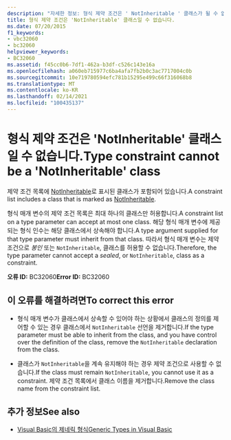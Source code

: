 ```yaml
---
description: "자세한 정보: 형식 제약 조건은 ' NotInheritable ' 클래스가 될 수 없습니다."
title: 형식 제약 조건은 'NotInheritable' 클래스일 수 없습니다.
ms.date: 07/20/2015
f1_keywords:
- vbc32060
- bc32060
helpviewer_keywords:
- BC32060
ms.assetid: f45cc0b6-7df1-462a-b3df-c526c143e16a
ms.openlocfilehash: a060eb715977c6ba4afa7fb2b0c3ac7717004c0b
ms.sourcegitcommit: 10e719780594efc781b15295e499c66f316068b8
ms.translationtype: MT
ms.contentlocale: ko-KR
ms.lasthandoff: 02/14/2021
ms.locfileid: "100435137"
---
```

# <a name="type-constraint-cannot-be-a-notinheritable-class"></a><span data-ttu-id="53ec8-103">형식 제약 조건은 'NotInheritable' 클래스일 수 없습니다.</span><span class="sxs-lookup"><span data-stu-id="53ec8-103">Type constraint cannot be a 'NotInheritable' class</span></span>

<span data-ttu-id="53ec8-104">제약 조건 목록에 [NotInheritable](../language-reference/modifiers/notinheritable.md)로 표시된 클래스가 포함되어 있습니다.</span><span class="sxs-lookup"><span data-stu-id="53ec8-104">A constraint list includes a class that is marked as [NotInheritable](../language-reference/modifiers/notinheritable.md).</span></span>  
  
 <span data-ttu-id="53ec8-105">형식 매개 변수의 제약 조건 목록은 최대 하나의 클래스만 허용합니다.</span><span class="sxs-lookup"><span data-stu-id="53ec8-105">A constraint list on a type parameter can accept at most one class.</span></span> <span data-ttu-id="53ec8-106">해당 형식 매개 변수에 제공되는 형식 인수는 해당 클래스에서 상속해야 합니다.</span><span class="sxs-lookup"><span data-stu-id="53ec8-106">A type argument supplied for that type parameter must inherit from that class.</span></span> <span data-ttu-id="53ec8-107">따라서 형식 매개 변수는 제약 조건으로 *봉인* 또는 `NotInheritable`, 클래스를 허용할 수 없습니다.</span><span class="sxs-lookup"><span data-stu-id="53ec8-107">Therefore, the type parameter cannot accept a *sealed*, or `NotInheritable`, class as a constraint.</span></span>  
  
 <span data-ttu-id="53ec8-108">**오류 ID:** BC32060</span><span class="sxs-lookup"><span data-stu-id="53ec8-108">**Error ID:** BC32060</span></span>  
  
## <a name="to-correct-this-error"></a><span data-ttu-id="53ec8-109">이 오류를 해결하려면</span><span class="sxs-lookup"><span data-stu-id="53ec8-109">To correct this error</span></span>  
  
- <span data-ttu-id="53ec8-110">형식 매개 변수가 클래스에서 상속할 수 있어야 하는 상황에서 클래스의 정의를 제어할 수 있는 경우 클래스에서 `NotInheritable` 선언을 제거합니다.</span><span class="sxs-lookup"><span data-stu-id="53ec8-110">If the type parameter must be able to inherit from the class, and you have control over the definition of the class, remove the `NotInheritable` declaration from the class.</span></span>  
  
- <span data-ttu-id="53ec8-111">클래스가 `NotInheritable`을 계속 유지해야 하는 경우 제약 조건으로 사용할 수 없습니다.</span><span class="sxs-lookup"><span data-stu-id="53ec8-111">If the class must remain `NotInheritable`, you cannot use it as a constraint.</span></span> <span data-ttu-id="53ec8-112">제약 조건 목록에서 클래스 이름을 제거합니다.</span><span class="sxs-lookup"><span data-stu-id="53ec8-112">Remove the class name from the constraint list.</span></span>  
  
## <a name="see-also"></a><span data-ttu-id="53ec8-113">추가 정보</span><span class="sxs-lookup"><span data-stu-id="53ec8-113">See also</span></span>

- [<span data-ttu-id="53ec8-114">Visual Basic의 제네릭 형식</span><span class="sxs-lookup"><span data-stu-id="53ec8-114">Generic Types in Visual Basic</span></span>](../programming-guide/language-features/data-types/generic-types.md)
